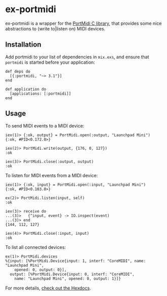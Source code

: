 # ex-portmidi

ex-portmidi is a wrapper for the [PortMidi C library](http://portmedia.sourceforge.net/portmidi/),
that provides some nice abstractions to (write to|listen on) MIDI devices.

## Installation

Add portmidi to your list of dependencies in `mix.exs`, and ensure
that `portmidi` is started before your application:
```
def deps do
  [{:portmidi, "~> 3.1"}]
end

def application do
  [applications: [:portmidi]]
end
```

## Usage

To send MIDI events to a MIDI device:
```
iex(1)> {:ok, output} = PortMidi.open(:output, "Launchpad Mini")
{:ok, #PID<0.172.0>}

iex(2)> PortMidi.write(output, {176, 0, 127})
:ok

iex(3)> PortMidi.close(:output, output)
:ok
```

To listen for MIDI events from a MIDI device:
```
iex(1)> {:ok, input} = PortMidi.open(:input, "Launchpad Mini")
{:ok, #PID<0.103.0>}

ex(2)> PortMidi.listen(input, self)
:ok

iex(3)> receive do
...(3)>   {^input, event} -> IO.inspect(event)
...(3)> end
{144, 112, 127}

iex(4)> PortMidi.close(:input, input)
:ok
```

To list all connected devices:
```
ex(1)> PortMidi.devices
%{input: [%PortMidi.Device{input: 1, interf: "CoreMIDI", name: "Launchpad Mini",
    opened: 0, output: 0}],
  output: [%PortMidi.Device{input: 0, interf: "CoreMIDI",
    name: "Launchpad Mini", opened: 0, output: 1}]}
```

For more details, [check out the Hexdocs](https://hexdocs.pm/portmidi/PortMidi.html).
